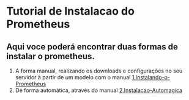 # Tutorial de Instalacao do Prometheus

## Aqui voce poderá encontrar duas formas de instalar o prometheus.
1. A forma manual, realizando os downloads e configurações no seu servidor à partir de um modelo com o manual [1.Instalando-o-Prometheus](https://github.com/dilons/DescomplicandoPrometheus/blob/main/tutorial/1.Instalando-o-Prometheus.md)
2. De forma automática, através do manual [2.Instalacao-Automagica](https://github.com/dilons/DescomplicandoPrometheus/blob/main/tutorial/2.Instalacao-Automagica.md) 
